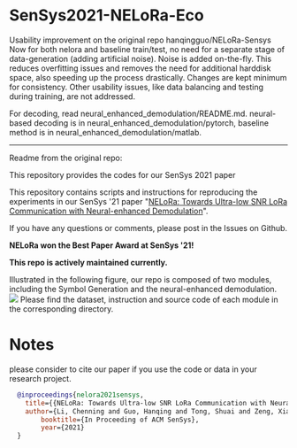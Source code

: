 # SenSys2021-NELoRa-Eco
Usability improvement on the original repo hanqingguo/NELoRa-Sensys
Now for both nelora and baseline train/test, no need for a separate stage of data-generation (adding artificial noise). 
Noise is added on-the-fly.
This reduces overfitting issues and removes the need for additional harddisk space, also speeding up the process drastically.
Changes are kept minimum for consistency. Other usability issues, like data balancing and testing during training, are not addressed.

For decoding, read neural_enhanced_demodulation/README.md.
neural-based decoding is in neural_enhanced_demodulation/pytorch, baseline method is in neural_enhanced_demodulation/matlab.

---

Readme from the original repo:

This repository provides the codes for our SenSys 2021 paper

This repository contains scripts and instructions for reproducing the experiments in our SenSys '21 paper "[NELoRa: Towards Ultra-low SNR LoRa Communication with Neural-enhanced Demodulation](https://cse.msu.edu/~caozc/papers/sensys21-li.pdf)".

If you have any questions or comments, please post in the Issues on Github.

**NELoRa won the Best Paper Award at SenSys '21!**

**This repo is actively maintained currently.**

Illustrated in the following figure, our repo is composed of two modules, including the Symbol Generation and the neural-enhanced demodulation. 
![](./system_framework.png)
Please find the dataset, instruction and source code of each module in the corresponding directory.

# Notes
please consider to cite our paper if you use the code or data in your research project.
```bibtex
  @inproceedings{nelora2021sensys,
  	title={{NELoRa: Towards Ultra-low SNR LoRa Communication with Neural-enhanced Demodulation}},
  	author={Li, Chenning and Guo, Hanqing and Tong, Shuai and Zeng, Xiao and Cao, Zhichao and Zhang, Mi and Yan, Qiben and Xiao, Li and Wang, Jiliang and Liu, Yunhao},
    	booktitle={In Proceeding of ACM SenSys},
    	year={2021}
  }
```
